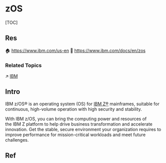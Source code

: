 # zOS

[TOC]



## Res
🏠 https://www.ibm.com/us-en
📂 https://www.ibm.com/docs/en/zos


### Related Topics
↗ [IBM](../../../../../Electronic%20&%20Information%20Fields%20Research/📌%20Comprehensive%20Electronics%20&%20Information%20Technology%20Services/IBM.md)



## Intro
IBM z/OS® is an operating system (OS) for [IBM Z®](https://www.ibm.com/z) mainframes, suitable for continuous, high-volume operation with high security and stability.

With IBM z/OS, you can bring the computing power and resources of the IBM Z platform to help drive business transformation and accelerate innovation. Get the stable, secure environment your organization requires to improve performance for mission-critical workloads and meet future challenges.



## Ref

